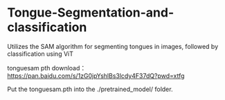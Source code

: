 # Tongue-Segmentation-and-classification
Utilizes the SAM algorithm for segmenting tongues in images, followed by classification using ViT 

tonguesam pth download： https://pan.baidu.com/s/1zG0jpYshlBs3lcdy4F37dQ?pwd=xtfg

Put the tonguesam.pth into the ./pretrained_model/ folder.
